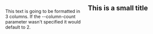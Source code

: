 <div class="two-columns" style="column-count: 2;"> 

This text is going to be formatted in 3 columns. If the --column-count parameter wasn't specified it would default to 2. 

## This is a small title

</div>


